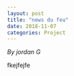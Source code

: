 ```yaml
---
layout: post
title: "news du feu"
date: 2018-11-07
categories: Project
---
```


*By jordan G*

fkejfejfe
